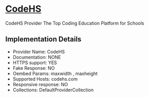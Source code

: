 # [CodeHS](https://codehs.com)

CodeHS Provider
The Top Coding Education Platform for Schools

## Implementation Details

- Provider
Name: CodeHS
- Documentation: NONE
- HTTPS support: YES
- Fake Response: NO
- Oembed Params: maxwidth , maxheight
- Supported Hosts: codehs.com
- Responsive response: NO
- Collections: DefaultProviderCollection


